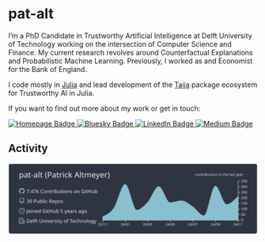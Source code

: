 # pat-alt

I’m a PhD Candidate in Trustworthy Artificial Intelligence at Delft University of Technology working on the intersection of Computer Science and Finance. My current research revolves around Counterfactual Explanations and Probabilistic Machine Learning. Previously, I worked as and Economist for the Bank of England.

I code mostly in [Julia](https://github.com/JuliaLang/julia) and lead development of the [Taija](https://github.com/JuliaTrustworthyAI) package ecosystem for Trustworthy AI in Julia.

If you want to find out more about my work or get in touch:

<div id="badges">
  <a href="https://www.patalt.org/">
    <img src="https://img.shields.io/badge/Homepage-green?style=for-the-badge&logo=googlehome&logoColor=white" alt="Homepage Badge"/>
  </a>
  <a href="https://bsky.app/profile/patalt.org" rel="me">
    <img src="https://img.shields.io/badge/-Bluesky-3686f7?style=for-the-badge&logo=icloud&logoColor=white" alt="Bluesky Badge"/>
  </a>
  <a href="https://www.linkedin.com/in/patrick-altmeyer-a2a25494/">
    <img src="https://img.shields.io/badge/LinkedIn-blue?style=for-the-badge&logo=linkedin&logoColor=white" alt="LinkedIn Badge"/>
  </a>
  <a href="https://medium.com/@patrick.altmeyer">
    <img src="https://img.shields.io/badge/Medium-black?style=for-the-badge&logo=medium&logoColor=white" alt="Medium Badge"/>
  </a>
</div>

## Activity

[![](https://raw.githubusercontent.com/pat-alt/pat-alt/main/profile-summary-card-output/nord_dark/0-profile-details.svg)](https://github.com/vn7n24fzkq/github-profile-summary-cards)
